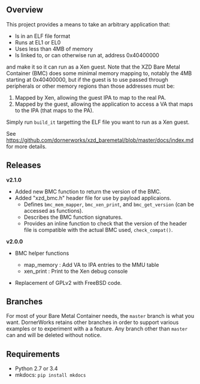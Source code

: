 ## Overview ##

This project provides a means to take an arbitrary application that:

- Is in an ELF file format
- Runs at EL1 or EL0
- Uses less than 4MB of memory 
- Is linked to, or can otherwise run at, address 0x40400000

and make it so it can run as a Xen guest. Note that the XZD Bare Metal Container (BMC) does some minimal memory mapping to, notably the 4MB starting at 0x40400000, but if the guest is to use passed through peripherals or other memory regions than those addresses must be:

1. Mapped by Xen, allowing the guest IPA to map to the real PA.
1. Mapped by the guest, allowing the application to access a VA that maps to the IPA (that maps to the PA).


Simply run `build_it` targetting the ELF file you want to run as a Xen guest. 

See [https://github.com/dornerworks/xzd_baremetal/blob/master/docs/index.md ](https://github.com/dornerworks/xzd_baremetal/blob/master/docs/index.md)for more details.


## Releases ##

**v2.1.0**

- Added new BMC function to return the version of the BMC.
- Added "xzd_bmc.h" header file for use by payload applicaions.
  - Defines `bmc_mem_mapper`, `bmc_xen_print`, and `bmc_get_version` (can be accessed as functions).
  - Describes the BMC function signatures. 
  - Provides an inline function to check that the version of the header file is compatible with the actual BMC used, `check_compat()`.

**v2.0.0**
 
- BMC helper functions
  - map_memory : Add VA to IPA entries to the MMU table
  - xen_print : Print to the Xen debug console

- Replacement of GPLv2 with FreeBSD code.


## Branches ##

For most of your Bare Metal Container needs, the `master` branch is what you want. DornerWorks retains other branches in order to support various examples or to experiment with a a feature. Any branch other than `master` can and will be deleted without notice.

## Requirements ##
- Python 2.7 or 3.4 
- mkdocs: `pip install mkdocs`
